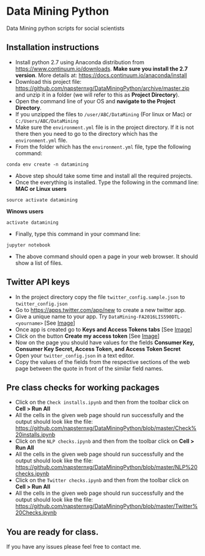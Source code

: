 # Data Mining Python
Data Mining python scripts for social scientists

## Installation instructions
* Install python 2.7 using Anaconda distribution from https://www.continuum.io/downloads. **Make sure you install the 2.7 version**. More details at: https://docs.continuum.io/anaconda/install
* Download this project file: https://github.com/napsternxg/DataMiningPython/archive/master.zip and unzip it in a folder (we will refer to this as **Project Directory**). 
* Open the command line of your OS and **navigate to the Project Directory**.
* If you unzipped the files to `/user/ABC/DataMining` (For linux or Mac) or `C:/Users/ABC/DataMining`
* Make sure the `environment.yml` file is in the project directory. If it is not there then you need to go to the directory which has the `environment.yml` file.
* From the folder which has the `environment.yml` file, type the following command:
```
conda env create -n datamining
```
* Above step should take some time and install all the required projects.
* Once the everything is installed. Type the following in the command line:
**MAC or Linux users**
```
source activate datamining
```

**Winows users**
```
activate datamining
```

* Finally, type this command in your command line:
```
jupyter notebook
```

* The above command should open a page in your web browser. It should show a list of files. 

## Twitter API keys

* In the project directory copy the file `twitter_config.sample.json` to `twitter_config.json`
* Go to https://apps.twitter.com/app/new to create a new twitter app. 
* Give a unique name to your app. Try `DataMining-FA2016LIS590DTL-<yourname>` [See [Image](https://github.com/napsternxg/DataMiningPython/blob/master/images/Create%20Tweet%20App.PNG)]
* Once app is created go to **Keys and Access Tokens tabs** [See [Image](https://github.com/napsternxg/DataMiningPython/blob/master/images/Consumer%20Key%20Tokens.PNG)]
* Click on the button **Create my access token** [See [Image](https://github.com/napsternxg/DataMiningPython/blob/master/images/Access%20Tokens.PNG)]
* Now on the page you should have values for the fields **Consumer Key, Consumer Key Secret, Access Token, and Access Token Secret**
* Open your `twitter_config.json` in a text editor. 
* Copy the values of the fields from the respective sections of the web page between the quote in front of the similar field names. 



## Pre class checks for working packages
* Click on the `Check installs.ipynb` and then from the toolbar click on **Cell > Run All**
* All the cells in the given web page should run successfully and the output should look like the file: https://github.com/napsternxg/DataMiningPython/blob/master/Check%20installs.ipynb
* Click on the `NLP checks.ipynb` and then from the toolbar click on **Cell > Run All**
* All the cells in the given web page should run successfully and the output should look like the file: https://github.com/napsternxg/DataMiningPython/blob/master/NLP%20checks.ipynb
* Click on the `Twitter checks.ipynb` and then from the toolbar click on **Cell > Run All**
* All the cells in the given web page should run successfully and the output should look like the file: https://github.com/napsternxg/DataMiningPython/blob/master/Twitter%20Checks.ipynb


## You are ready for class. 
If you have any issues please feel free to contact me. 
